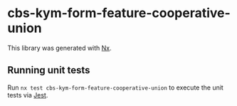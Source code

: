 # cbs-kym-form-feature-cooperative-union

This library was generated with [Nx](https://nx.dev).

## Running unit tests

Run `nx test cbs-kym-form-feature-cooperative-union` to execute the unit tests via [Jest](https://jestjs.io).
